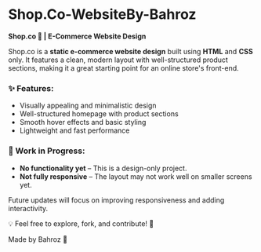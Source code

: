 # Shop.Co-WebsiteBy-Bahroz
**Shop.co 🎨 | E-Commerce Website Design**  

Shop.co is a **static e-commerce website design** built using **HTML** and **CSS** only. It features a clean, modern layout with well-structured product sections, making it a great starting point for an online store's front-end.  

### ✨ Features:  
- Visually appealing and minimalistic design  
- Well-structured homepage with product sections  
- Smooth hover effects and basic styling  
- Lightweight and fast performance  

### 🚧 Work in Progress:  
- **No functionality yet** – This is a design-only project.  
- **Not fully responsive** – The layout may not work well on smaller screens yet.  

Future updates will focus on improving responsiveness and adding interactivity.  

💡 Feel free to explore, fork, and contribute! 🚀

Made by Bahroz 🚀

